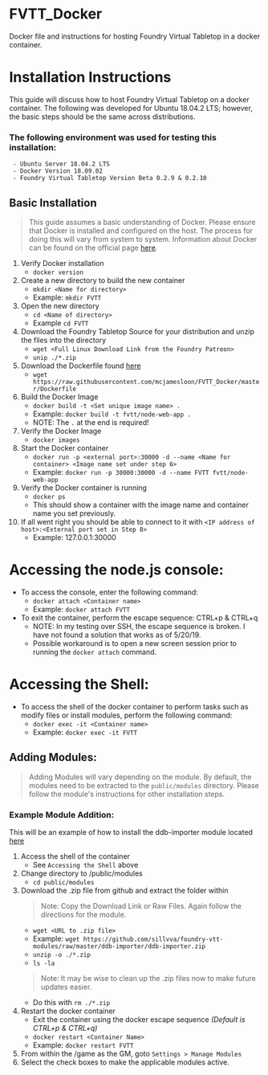 # FVTT_Docker
Docker file and instructions for hosting Foundry Virtual Tabletop in a docker container.

# Installation Instructions
This guide will discuss how to host Foundry Virtual Tabletop on a docker container. The following was developed for Ubuntu 18.04.2 LTS; however, the basic steps should be the same across distributions.

### The following environment was used for testing this installation:
     - Ubuntu Server 18.04.2 LTS
     - Docker Version 18.09.02 
     - Foundry Virtual Tabletop Version Beta 0.2.9 & 0.2.10
## Basic Installation
> This guide assumes a basic understanding of Docker. Please ensure that Docker is installed and configured on the host. The process for doing this will vary from system to system.
> Information about Docker can be found on the official page [here](https://docs.docker.com/v17.12/get-started/#containers-and-virtual-machines).
1. Verify Docker installation 
     - `docker version`
2. Create a new directory to build the new container
     - `mkdir <Name for directory>`
     - Example: `mkdir FVTT`
3. Open the new directory
     - `cd <Name of directory>`
     - Example `cd FVTT`
4. Download the Foundry Tabletop Source for your distribution and unzip the files into the directory
     - `wget <Full Linux Download Link from the Foundry Patreon>`
     - `unip ./*.zip`
5. Download the Dockerfile found [here](https://github.com/mcjamesloon/FVTT_Docker/blob/master/Dockerfile)
     - `wget https://raw.githubusercontent.com/mcjamesloon/FVTT_Docker/master/Dockerfile`
6. Build the Docker Image
     - `docker build -t <Set unique image name> .`
     - Example: `docker build -t fvtt/node-web-app .`
     - NOTE: The `.` at the end is required!
7. Verify the Docker Image
     - `docker images`
8. Start the Docker container
     - `docker run -p <external port>:30000 -d --name <Name for container> <Image name set under step 6>`
     - Example: `docker run -p 30000:30000 -d --name FVTT fvtt/node-web-app`
9. Verify the Docker container is running
     - `docker ps`
     - This should show a container with the image name and container name you set previously.
10. If all went right you should be able to connect to it with `<IP address of host>:<External port set in Step 8>`
     - Example: 127.0.0.1:30000

# Accessing the node.js console:
* To access the console, enter the following command:
     * `docker attach <Container name>`
     * Example: `docker attach FVTT`
* To exit the container, perform the escape sequence: CTRL+p & CTRL+q
     * NOTE: In my testing over SSH, the escape sequence is broken. I have not found a solution that works as of 5/20/19.
     * Possible workaround is to open a new screen session prior to running the `docker attach` command.

# Accessing the Shell:
* To access the shell of the docker container to perform tasks such as modify files or install modules, perform the following command:
     - `docker exec -it <Container name>`
     - Example: `docker exec -it FVTT`
     
## Adding Modules:
> Adding Modules will vary depending on the module. By default, the modules need to be extracted to the `public/modules` directory. Please follow the module's instructions for other installation steps.
### Example Module Addition:
This will be an example of how to install the ddb-importer module located [here](https://github.com/sillvva/foundry-vtt-modules/tree/master/ddb-importer)
1. Access the shell of the container
     - See `Accessing the Shell` above
2. Change directory to /public/modules
     - `cd public/modules`
3. Download the .zip file from github and extract the folder within
     > Note: Copy the Download Link or Raw Files. Again follow the directions for the module.
     - `wget <URL to .zip file>`
     - Example: `wget https://github.com/sillvva/foundry-vtt-modules/raw/master/ddb-importer/ddb-importer.zip`
     - `unzip -o ./*.zip`
     - `ls -la`
     > Note: It may be wise to clean up the .zip files now to make future updates easier.
     - Do this with `rm ./*.zip`
4. Restart the docker container
     - Exit the container using the docker escape sequence *(Default is CTRL+p & CTRL+q)*
     - `docker restart <Container Name>`
     - Example: `docker restart FVTT`
5. From within the /game as the GM, goto `Settings > Manage Modules`
6. Select the check boxes to make the applicable modules active.
